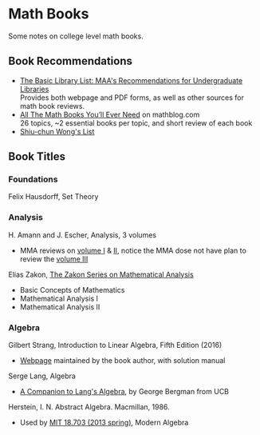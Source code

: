 # Math Books
Some notes on college level math books.

## Book Recommendations

* [The Basic Library List: MAA's Recommendations for Undergraduate Libraries](https://www.maa.org/press/maa-reviews/the-basic-library-list-maas-recommendations-for-undergraduate-libraries)<BR>
  Provides both webpage and PDF forms, as well as other sources for math book reviews.
* [All The Math Books You’ll Ever Need](https://mathblog.com/mathematics-books/) on mathblog.<span></span>com<BR>
  26 topics, ~2 essential books per topic, and short review of each book
* [Shiu-chun Wong's List](/math-wongs-list.md)

## Book Titles

### Foundations

Felix Hausdorff, Set Theory

### Analysis

H. Amann and J. Escher, Analysis, 3 volumes

* MMA reviews on [volume I](https://www.maa.org/press/maa-reviews/analysis-i-0) & [II](https://www.maa.org/press/maa-reviews/analysis-ii), notice the MMA dose not have plan to review the [volume III](https://www.maa.org/press/maa-reviews/analysis-iii)

Elias Zakon, [The Zakon Series on Mathematical Analysis](http://www.trillia.com/products.html)

* Basic Concepts of Mathematics
* Mathematical Analysis I
* Mathematical Analysis II

### Algebra

Gilbert Strang, Introduction to Linear Algebra, Fifth Edition (2016)

* [Webpage](http://math.mit.edu/~gs/linearalgebra/) maintained by the book author, with solution manual

Serge Lang, Algebra
 * [A Companion to Lang's Algebra](https://math.berkeley.edu/~gbergman/.C.to.L/), by George Bergman from UCB

Herstein, I. N. Abstract Algebra. Macmillan, 1986.

* Used by [MIT 18.703 (2013 spring)](https://ocw.mit.edu/courses/mathematics/18-703-modern-algebra-spring-2013/), Modern Algebra